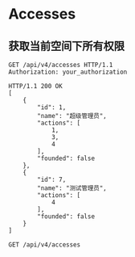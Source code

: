 # Accesses

## 获取当前空间下所有权限

```http
GET /api/v4/accesses HTTP/1.1
Authorization: your_authorization

```

```http
HTTP/1.1 200 OK
[
    {
        "id": 1,
        "name": "超级管理员",
        "actions": [
            1,
            3,
            4
        ],
        "founded": false
    },
    {
        "id": 7,
        "name": "测试管理员",
        "actions": [
            4
        ],
        "founded": false
    }
]

```

`GET /api/v4/accesses`
